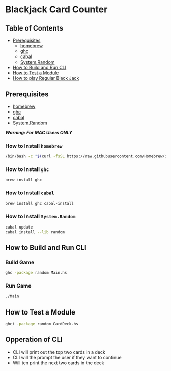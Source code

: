 # Blackjack Card Counter
## Table of Contents
- [Prerequisites](#prerequisites)
  - [homebrew](#how-to-install-homebrew)
  - [ghc](#how-to-install-ghc)
  - [cabal](#how-to-install-cabal)
  - [System.Random](#how-to-install-systemrandom)
- [How to Build and Run CLI](#how-to-build-and-run-cli)
- [How to Test a Module](#how-to-test-a-module)
- [How to play Regular Black Jack](#opperation-of-cli)

## Prerequisites 
  - [homebrew](#how-to-install-homebrew)
  - [ghc](#how-to-install-ghc)
  - [cabal](#how-to-install-cabal)
  - [System.Random](#how-to-install-systemrandom)

***Warning: For MAC Users ONLY***
### How to Install `homebrew`
```bash
/bin/bash -c "$(curl -fsSL https://raw.githubusercontent.com/Homebrew/install/HEAD/install.sh)"
```
### How to Install `ghc`
```bash
brew install ghc
```
### How to Install `cabal`
```bash
brew install ghc cabal-install
```
### How to Install `System.Random`
```bash
cabal update
cabal install --lib random
```

## How to Build and Run CLI
### Build Game
```bash
ghc -package random Main.hs
```
### Run Game
```bash
./Main
```

## How to Test a Module
```bash
ghci -package random CardDeck.hs
```

## Opperation of CLI
- CLI will print out the top two cards in a deck
- CLI will the prompt the user if they want to continue
- Will ten print the next two cards in the deck